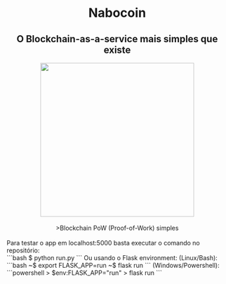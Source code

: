 <h1 align="center">Nabocoin</h1>
<h2 align="center">O Blockchain-as-a-service mais simples que existe</h2>


<div align="center">
  <img src="https://github.com/zerodois-bcc/NaboCoin/blob/main/application/static/img/icon.png" width="350px" height="350px">
</div>
<br>
<div align="center">
>Blockchain PoW (Proof-of-Work) simples
</div>
<br>
Para testar o app em localhost:5000 basta executar o comando no repositório:
<br>
```bash
    $ python run.py
```
Ou usando o Flask environment:
(Linux/Bash):
```bash
    ~$ export FLASK_APP=run
    ~$ flask run
```
(Windows/Powershell):
```powershell
    > $env:FLASK_APP="run"
    > flask run
```
